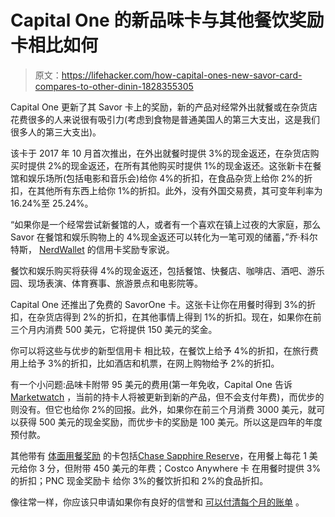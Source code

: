 # Capital One 的新品味卡与其他餐饮奖励卡相比如何

> 原文：<https://lifehacker.com/how-capital-ones-new-savor-card-compares-to-other-dinin-1828355305>

Capital One 更新了其 Savor 卡上的奖励，新的产品对经常外出就餐或在杂货店花费很多的人来说很有吸引力(考虑到食物是普通美国人的第三大支出，这是我们很多人的第三大支出)。



该卡于 2017 年 10 月首次推出，在外出就餐时提供 3%的现金返还，在杂货店购买时提供 2%的现金返还，在所有其他购买时提供 1%的现金返还。这张新卡在餐馆和娱乐场所(包括电影和音乐会)给你 4%的折扣，在食品杂货上给你 2%的折扣，在其他所有东西上给你 1%的折扣。此外，没有外国交易费，其可变年利率为 16.24%至 25.24%。

“如果你是一个经常尝试新餐馆的人，或者有一个喜欢在镇上过夜的大家庭，那么 Savor 在餐馆和娱乐购物上的 4%现金返还可以转化为一笔可观的储蓄，”乔·科尔特斯， [NerdWallet](https://www.nerdwallet.com/) 的信用卡奖励专家说。

餐饮和娱乐购买将获得 4%的现金返还，包括餐馆、快餐店、咖啡店、酒吧、游乐园、现场表演、体育赛事、旅游景点和电影院等。

Capital One 还推出了免费的 SavorOne 卡。这张卡让你在用餐时得到 3%的折扣，在杂货店得到 2%的折扣，在其他事情上得到 1%的折扣。现在，如果你在前三个月内消费 500 美元，它将提供 150 美元的奖金。

你可以将这些与优步的新型信用卡 相比较，在餐饮上给予 4%的折扣，在旅行费用上给予 3%的折扣，比如酒店和机票，在网上购物给予 2%的折扣。

有一个小问题:品味卡附带 95 美元的费用(第一年免收，Capital One 告诉 [Marketwatch](https://www.marketwatch.com/story/this-new-credit-card-offers-4-back-on-dining-but-is-it-a-good-deal-2018-08-14) ，当前的持卡人将被更新到新的产品，但不会支付年费)，而优步的则没有。但它也给你 2%的回报。此外，如果你在前三个月消费 3000 美元，就可以获得 500 美元的现金奖励，而优步卡的奖励是 100 美元。所以这是四年的年度预付款。

其他带有 [体面用餐奖励](https://twocents.lifehacker.com/the-best-credit-cards-for-grocery-and-dining-out-reward-1827021119) 的卡包括[Chase Sapphire Reserve](https://creditcards.chase.com/a1/sapphire/DualA)，在用餐上每花 1 美元给你 3 分，但附带 450 美元的年费；Costco Anywhere 卡 在用餐时提供 3%的折扣；PNC 现金奖励卡 给你 3%的餐饮折扣和 2%的食品折扣。

像往常一样，你应该只申请如果你有良好的信誉和 [可以付清每个月的账单](https://lifehacker.com/top-10-ways-to-conquer-your-debt-1737097563) 。